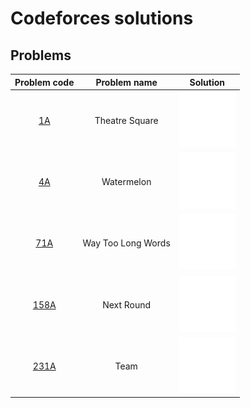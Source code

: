 # Codeforces solutions

## Problems

| __Problem code__ | __Problem name__ | __Solution__ |
| :---: | :---: | :---: |
| [1A](https://codeforces.com/problemset/problem/1/A) | Theatre Square | [<img src="res/bright-light-bulb.svg">](src/theatre-square/main.cpp) |
| [4A](https://codeforces.com/problemset/problem/4/A) | Watermelon | [<img src="res/bright-light-bulb.svg">](src/watermelon/main.cpp) |
| [71A](https://codeforces.com/problemset/problem/71/A) | Way Too Long Words | [<img src="res/bright-light-bulb.svg">](src/way-too-long-words/main.cpp) |
| [158A](https://codeforces.com/problemset/problem/158/A) | Next Round | [<img src="res/bright-light-bulb.svg">](src/next-round/main.cpp) |
| [231A](https://codeforces.com/problemset/problem/231/A) | Team | [<img src="res/bright-light-bulb.svg">](src/team/main.cpp) |
